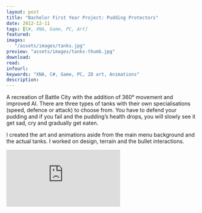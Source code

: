 ```yaml
---
layout: post
title: "Bachelor First Year Project: Pudding Protectors"
date: 2012-12-11
tags: [C#, XNA, Game, PC, Art]
featured:
images:
 - "/assets/images/tanks.jpg"
preview: "assets/images/tanks-thumb.jpg"
download:
read:
infourl:
keywords: "XNA, C#, Game, PC, 2D art, Animations"
description:
---
```


A recreation of Battle City with the addition of 360° movement and improved AI. There are three types of tanks with their own specialisations (speed, defence or attack) to choose from. You have to defend your pudding and if you fail and the pudding’s health drops, you will slowly see it get sad, cry and gradually get eaten.

I created the art and animations aside from the main menu background and the actual tanks. I worked on design, terrain and the bullet interactions.

<div class="video-container">
	<iframe class="video" src="https://www.youtube.com/embed/irbkBg8ZFX4" frameborder="0" allow="autoplay; encrypted-media" allowfullscreen></iframe>
</div>